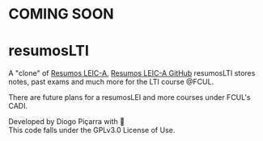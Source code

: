 # COMING SOON
# resumosLTI
A "clone" of [Resumos LEIC-A](https://resumos.leic.pt/), [Resumos LEIC-A GitHub](https://github.com/leic-pt/resumos-leic)
resumosLTI stores notes, past exams and much more for the LTI course @FCUL. 
  
There are future plans for a resumosLEI and more courses under FCUL's CADI.  
  
Developed by Diogo Piçarra with &#x1F9E1;  
This code falls under the GPLv3.0 License of Use.
